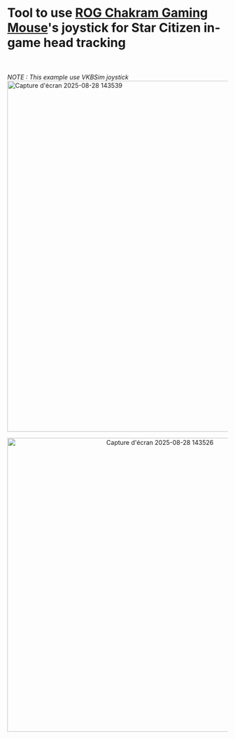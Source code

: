 # Tool to use [ROG Chakram Gaming Mouse](https://rog.asus.com/ch-fr/mice-mouse-pads/mice/ergonomic-right-handed/rog-chakram-model/spec/)'s joystick for Star Citizen in-game head tracking
<br/><br/>
_NOTE : This example use VKBSim joystick_
<img width="1312" height="800" alt="Capture d'écran 2025-08-28 143539" src="https://github.com/user-attachments/assets/1be2ba62-7241-4702-8a57-f3776afdaaf2" />
<p align="center"><img width="682" height="670" alt="Capture d'écran 2025-08-28 143526" src="https://github.com/user-attachments/assets/e68cfd6a-e0a2-42e1-84ca-9a334e58c678" /></p>
